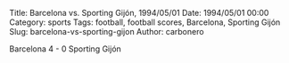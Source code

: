 Title: Barcelona vs. Sporting Gijón, 1994/05/01
Date: 1994/05/01 00:00
Category: sports
Tags: football, football scores, Barcelona, Sporting Gijón
Slug: barcelona-vs-sporting-gijon
Author: carbonero


Barcelona 4 - 0 Sporting Gijón
